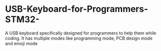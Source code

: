 # USB-Keyboard-for-Programmers-STM32-
A USB keyboard specifically designed for programmers to help them while coding. It has multiple modes like programming mode, PCB design mode and emoji mode
